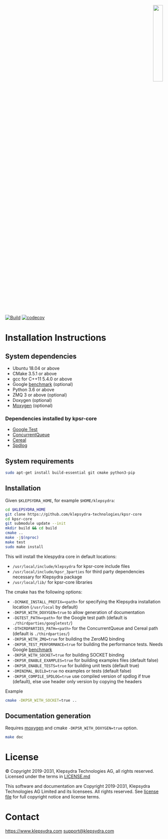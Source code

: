 <p align="right">
  <img width="25%" height="25%" src="./images/klepsydra_logo.jpg">
</p>

[![Build](https://github.com/klepsydra-technologies/kpsr-core/actions/workflows/push.yml/badge.svg)](https://github.com/klepsydra-technologies/kpsr-core/actions/workflows/push.yml) [![codecov](https://codecov.io/gh/klepsydra-technologies/kpsr-core/branch/main/graph/badge.svg?token=ZP2NHPkCrU)](https://codecov.io/gh/klepsydra-technologies/kpsr-core)

# Installation Instructions

## System dependencies

* Ubuntu 18.04 or above
* CMake 3.5.1 or above
* gcc for C++11 5.4.0 or above
* Google [benchmark](https://github.com/google/benchmark) (optional)
* Python 3.6 or above
* ZMQ 3 or above (optional)
* Doxygen (optional)
* [Moxygen](https://github.com/sourcey/moxygen) (optional)

### Dependencies installed by kpsr-core

* [Google Test](https://github.com/klepsydra-technologies/googletest)
* [ConcurrentQueue](https://github.com/klepsydra-technologies/concurrentqueue)
* [Cereal](https://github.com/klepsydra-technologies/cereal)
* [Spdlog](https://github.com/klepsydra-technologies/spdlog)

## System requirements

```bash
sudo apt-get install build-essential git cmake python3-pip
```

## Installation

Given `$KLEPSYDRA_HOME`, for example `$HOME/klepsydra`:

```bash
cd $KLEPSYDRA_HOME
git clone https://github.com/klepsydra-technologies/kpsr-core
cd kpsr-core
git submodule update --init
mkdir build && cd build
cmake ..
make -j$(nproc)
make test
sudo make install
```

This will install the klespydra core in default locations:

* `/usr/local/include/klepsydra` for kpsr-core include files
* `/usr/local/include/kpsr_3parties` for third party dependencies necessary for Klepsydra package
* `/usr/local/lib/` for kpsr-core libraries

The cmake has the following options:

* `-DCMAKE_INSTALL_PREFIX=<path>` for specifying the Klepsydra installation location (`/usr/local` by default)
* `-DKPSR_WITH_DOXYGEN=true` to allow generation of documentation
* `-DGTEST_PATH=<path>` for the Google test path (default is `./thirdparties/googletest/`)
* `-DTHIRDPARTIES_PATH=<path>` for the ConcurrentQueue and Cereal path (default is `./thirdparties/`)
* `-DKPSR_WITH_ZMQ=true` for building the ZeroMQ binding
* `-DKPSR_TEST_PERFORMANCE=true` for building the performance tests. Needs Google [benchmark](https://github.com/google/benchmark)
* `-DKPSR_WITH_SOCKET=true` for building SOCKET binding
* `-DKPSR_ENABLE_EXAMPLES=true` for building examples files (default false)
* `-DKPSR_ENABLE_TESTS=true` for building unit tests (default true)
* `-DMINIMAL_BUILD=true` no examples or tests (default false)
* `-DKPSR_COMPILE_SPDLOG=true` use compiled version of spdlog if true (default), else use header only version by copying the headers

Example

```bash
cmake -DKPSR_WITH_SOCKET=true ..
```

## Documentation generation

Requires [moxygen](https://github.com/sourcey/moxygen) and cmake `-DKPSR_WITH_DOXYGEN=true` option.

```bash
make doc
```

# License

&copy; Copyright 2019-2031, Klepsydra Technologies AG, all rights reserved. Licensed under the terms in [LICENSE.md](./LICENSE.md)

This software and documentation are Copyright 2019-2031, Klepsydra Technologies AG
Limited and its licensees. All rights reserved. See [license file](./LICENSE.md) for full copyright notice and license terms.

# Contact

https://www.klepsydra.com
support@klepsydra.com
